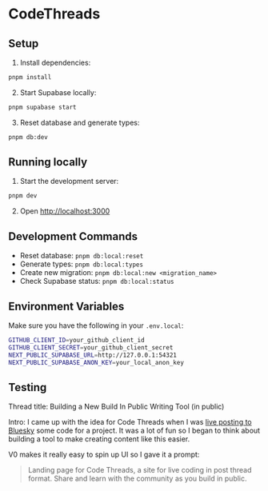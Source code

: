 # CodeThreads

## Setup

1. Install dependencies:
```bash
pnpm install
```

2. Start Supabase locally:
```bash
pnpm supabase start
```

3. Reset database and generate types:
```bash
pnpm db:dev
```

## Running locally

1. Start the development server:
```bash
pnpm dev
```

2. Open [http://localhost:3000](http://localhost:3000)

## Development Commands

- Reset database: `pnpm db:local:reset`
- Generate types: `pnpm db:local:types`
- Create new migration: `pnpm db:local:new <migration_name>`
- Check Supabase status: `pnpm db:local:status`

## Environment Variables

Make sure you have the following in your `.env.local`:
```bash
GITHUB_CLIENT_ID=your_github_client_id
GITHUB_CLIENT_SECRET=your_github_client_secret
NEXT_PUBLIC_SUPABASE_URL=http://127.0.0.1:54321
NEXT_PUBLIC_SUPABASE_ANON_KEY=your_local_anon_key
```

## Testing

Thread title:
Building a New Build In Public Writing Tool (in public)

Intro:
I came up with the idea for Code Threads when I was [live posting to Bluesky](https://bsky.app/profile/johnnybuilds.bsky.social/post/3lct4orsaqc25) some code for a project. It was a lot of fun so I began to think about building a tool to make creating content like this easier. 

V0 makes it really easy to spin up UI so I gave it a prompt:

> Landing page for Code Threads, a site for live coding in post thread format. Share and learn with the community as you build in public.